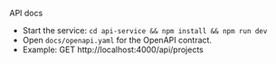 API docs

- Start the service: `cd api-service && npm install && npm run dev`
- Open `docs/openapi.yaml` for the OpenAPI contract.
- Example: GET http://localhost:4000/api/projects
